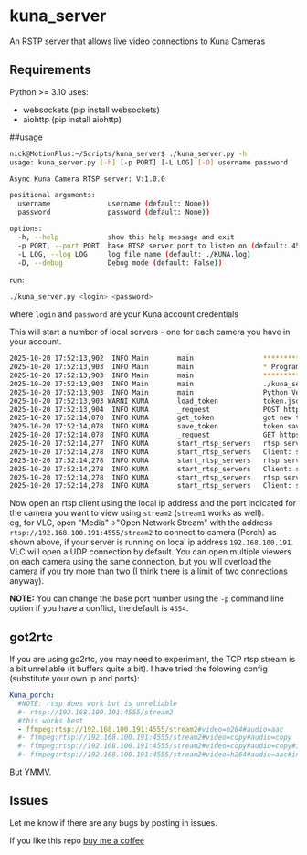 # kuna_server
An RSTP server that allows live video connections to Kuna Cameras

## Requirements

Python >= 3.10
uses:
* websockets (pip install websockets)
* aiohttp (pip install aiohttp)

##usage

```bash
nick@MotionPlus:~/Scripts/kuna_server$ ./kuna_server.py -h
usage: kuna_server.py [-h] [-p PORT] [-L LOG] [-D] username password

Async Kuna Camera RTSP server: V:1.0.0

positional arguments:
  username              username (default: None))
  password              password (default: None))

options:
  -h, --help            show this help message and exit
  -p PORT, --port PORT  base RTSP server port to listen on (default: 4554)
  -L LOG, --log LOG     log file name (default: ./KUNA.log)
  -D, --debug           Debug mode (default: False))
```

run: 
```bash
./kuna_server.py <login> <password>
```
where `login` and `password` are your Kuna account credentials

This will start a number of local servers - one for each camera you have in your account.
```bash
2025-10-20 17:52:13,902  INFO Main       main                 *******************
2025-10-20 17:52:13,903  INFO Main       main                 * Program Started *
2025-10-20 17:52:13,903  INFO Main       main                 *******************
2025-10-20 17:52:13,903  INFO Main       main                 ./kuna_server.py Version: 1.0.0
2025-10-20 17:52:13,903  INFO Main       main                 Python Version: 3.12.3 (main, Aug 14 2025, 17:47:21) [GCC 13.3.0]
2025-10-20 17:52:13,903 WARNI KUNA       load_token           token.json not found.
2025-10-20 17:52:13,904  INFO KUNA       _request             POST https://server.kunasystems.com/api/v1/account/auth/
2025-10-20 17:52:14,078  INFO KUNA       get_token            got new token: 1567xxxxxxxxxxxxxxxxxxxxxxx18d4c4
2025-10-20 17:52:14,078  INFO KUNA       save_token           token saved
2025-10-20 17:52:14,078  INFO KUNA       _request             GET https://server.kunasystems.com/api/v1/user/cameras/
2025-10-20 17:52:14,277  INFO KUNA       start_rtsp_servers   rtsp server starting
2025-10-20 17:52:14,278  INFO KUNA       start_rtsp_servers   Client: start listening for camera: OOKNBL008081601751 (Garden) on 0.0.0.0:4554
2025-10-20 17:52:14,278  INFO KUNA       start_rtsp_servers   rtsp server starting
2025-10-20 17:52:14,278  INFO KUNA       start_rtsp_servers   Client: start listening for camera: OOKNBL005401503119 (Porch) on 0.0.0.0:4555
2025-10-20 17:52:14,278  INFO KUNA       start_rtsp_servers   rtsp server starting
2025-10-20 17:52:14,278  INFO KUNA       start_rtsp_servers   Client: start listening for camera: OOKNBL005401500553 (Driveway) on 0.0.0.0:4556
```

Now open an rtsp client using the local ip address and the port indicated for the camera you want to view using `stream2` (`stream1` works as well).  
eg, for VLC, open "Media"->"Open Network Stream" with the address `rtsp://192.168.100.191:4555/stream2` to connect to camera (Porch) as shown above, if your server is running on local ip address `192.168.100.191`.
VLC will open a UDP connection by default. You can open multiple viewers on each camera using the same connection, but you will overload the camera if you try more than two (I think there is a limit of two connections anyway).  

**NOTE:** You can change the base port number using the `-p` command line option if you have a conflict, the default is `4554`.

## got2rtc

If you are using go2rtc, you may need to experiment, the TCP rtsp stream is a bit unreliable (it buffers quite a bit). I have tried the folowing config (substitute your own ip and ports):
```yaml
Kuna_porch:
  #NOTE: rtsp does work but is unreliable
  #- rtsp://192.168.100.191:4555/stream2
  #this works best
  - ffmpeg:rtsp://192.168.100.191:4555/stream2#video=h264#audio=aac
  #- ffmpeg:rtsp://192.168.100.191:4555/stream2#video=copy#audio=copy
  #- ffmpeg:rtsp://192.168.100.191:4555/stream2#video=copy#audio=copy#input=rtsp/udp
  #- ffmpeg:rtsp://192.168.100.191:4555/stream2#video=h264#audio=aac#input=rtsp/udp
```
But YMMV.

## Issues

Let me know if there are any bugs by posting in issues.

If you like this repo [buy me a coffee](https://paypal.me/NWaterton)
